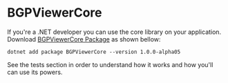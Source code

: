 # BGPViewerCore
If you're a .NET developer you can use the core library on your application. Download [BGPViewerCore Package](https://www.nuget.org/packages/BGPViewerCore/) as shown bellow:

```dotnet add package BGPViewerCore --version 1.0.0-alpha05```

See the tests section in order to understand how it works and how you'll can use its powers.